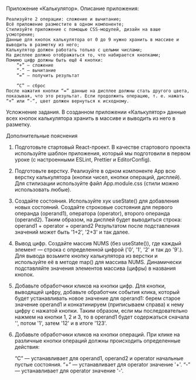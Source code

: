 Приложение «Калькулятор». Описание приложения:

    Реализуйте 2 операции: сложение и вычитание;
    Всё приложение разместите в одном компоненте;
    Стилизуйте приложение с помощью CSS-модулей, дизайн на ваше усмотрение;
    Данные для кнопок калькулятора от 0 до 9 нужно хранить в массиве и выводить в разметку из него;
    Калькулятор должен работать только с целыми числами;
    На дисплее должно отображаться то, что набирается кнопками;
    Помимо цифр должны быть ещё 4 кнопки:
        “+” — сложение
        “-” — вычитание
        “=” — получить результат

        “С” — сброс
    После нажатия кнопки “=” данные на дисплее должны стать другого цвета, показывая, что это результат. Если продолжить операцию, т. е. нажать “+” или “-”, цвет должен вернуться к исходному.

Усложнение задания. В созданном приложении «Калькулятор» данные всех кнопок калькулятора хранить в массиве и выводить из него в разметку.

Дополнительные пояснения

1. Подготовьте стартовый React-проект. В качестве стартового проекта используйте шаблон приложения, который мы подготовили в первом уроке (с настроенными ESLint, Prettier и EditorConfig).

2. Подготовьте верстку. Реализуйте в одном компоненте App всю верстку калькулятора (кнопки чисел, кнопки операций, дисплей). Для стилизации используйте файл App.module.css (стили можно использовать любые).

3. Создайте состояния. Используйте хук useState() для добавления новых состояний. Создайте строковые состояния для первого операнда (operand1), оператора (operator), второго операнда (operand2). Таким образом, на дисплей будет выводиться строка: operand1 + operator + operand2
Результатом после подставления значений может быть '1+2', '2+3' и так далее.

4. Вывод цифр. Создайте массив NUMS (без useState()), где каждый элемент — строка с определенной цифрой ('0', '1', '2' и так до '9'.). Для вывода возьмите кнопку калькулятора из верстки и используйте её в методе map() для массива NUMS. Динамически подставляйте значения элементов массива (цифры) в названия кнопок.

5. Добавьте обработчики кликов на кнопки цифр. Для кнопки, выводящей цифру, добавьте обработчик события клика, который будет устанавливать новое значение для operand1: берем старое значение operand1 и конкатинируем (приписываем справа) к нему цифру с нажатой кнопки. Таким образом, если мы последовательно нажмем на кнопки 1, 2 и 3, то в operand1 будет содержаться сначала '', потом '1', затем '12' и в итоге '123'.

6. Добавьте обработчики кликов на кнопки операций. При клике на различные кнопки операций должны происходить определенные действия:

    “C” — устанавливает для operand1, operand2 и operator начальные пустые состояния.
    “+” — устанавливает для operator значение '+'.
    “-” — устанавливает для operator значение '-'.


